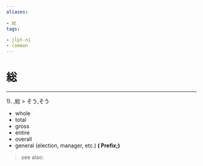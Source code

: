```yaml
---
aliases:
    
- 総
tags:
    
- jlpt-n1
- common
---
```


# 総
---
1).
,総 > そう,そう

- whole
- total
- gross
- entire
- overall
- general (election, manager, etc.)
**( Prefix;)**
> see also: 
            